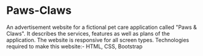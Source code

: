 # Paws-Claws
An advertisement website for a fictional pet care application called "Paws & Claws".  It describes the services, features as well as plans of the application. The website is responsive for all screen types.
Technologies required to make this website:- HTML, CSS, Bootstrap 
